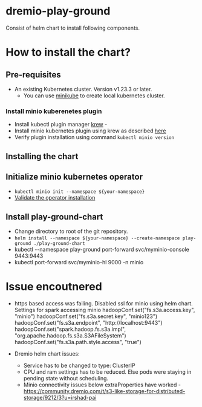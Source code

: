 # dremio-play-ground
Consist of helm chart to install following components.

# How to install the chart?

## Pre-requisites
* An existing Kubernetes cluster. Version v1.23.3 or later.
    * You can use [minikube](https://minikube.sigs.k8s.io/docs/start/) to create local kubernetes cluster.
### Install minio kuberenetes plugin
* Install kubectl plugin manager [krew](https://krew.sigs.k8s.io/docs/user-guide/setup/install/) - 
* Install minio kubernetes plugin using krew as described [here](https://min.io/docs/minio/kubernetes/upstream/operations/installation.html#install-the-minio-kubernetes-plugin)
* Verify plugin installation using command `kubectl minio version`


## Installing the chart
## Initialize minio kubernetes operator
* `kubectl minio init --namespace ${your-namespace}` 
* [Validate the operator installation](https://min.io/docs/minio/kubernetes/upstream/operations/installation.html#validate-the-operator-installation) 
## Install play-ground-chart
* Change directory to root of the git repository.
* `helm install --namespace ${your-namespace} --create-namespace play-ground ./play-ground-chart`
* kubectl --namespace play-ground port-forward svc/myminio-console 9443:9443
* kubectl port-forward svc/myminio-hl 9000 -n minio


# Issue encoutnered 
* https based access was failing. Disabled ssl for minio using helm chart.
Settings for spark accessing minio
    hadoopConf.set("fs.s3a.access.key", "minio")
    hadoopConf.set("fs.s3a.secret.key", "minio123")
    hadoopConf.set("fs.s3a.endpoint", "http://localhost:9443")
    hadoopConf.set("spark.hadoop.fs.s3a.impl", "org.apache.hadoop.fs.s3a.S3AFileSystem")
    hadoopConf.set("fs.s3a.path.style.access", "true")
* Dremio helm chart issues:

    * Service has to be changed to type: ClusterIP
    * CPU and ram settings has to be reduced. Else pods were staying in pending state without scheduling.
    * Minio connectivity issues below extraProperties have worked - https://community.dremio.com/t/s3-like-storage-for-distributed-storage/9212/3?u=irshad-pai

